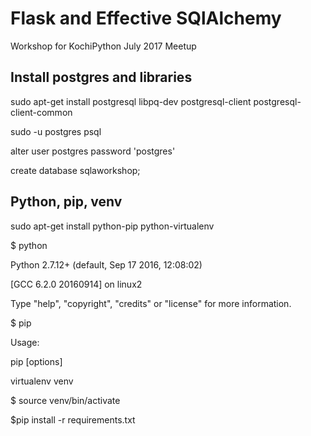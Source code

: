 # Flask and Effective SQlAlchemy

Workshop for KochiPython July 2017 Meetup

## Install postgres and libraries

sudo apt-get install postgresql libpq-dev postgresql-client postgresql-client-common


sudo -u postgres psql

alter user postgres password 'postgres'

create database sqlaworkshop;

## Python, pip, venv

sudo apt-get install python-pip python-virtualenv

$ python

Python 2.7.12+ (default, Sep 17 2016, 12:08:02)

[GCC 6.2.0 20160914] on linux2

Type "help", "copyright", "credits" or "license" for more information.

>>>

$ pip

Usage:

  pip <command> [options]


virtualenv venv


$ source venv/bin/activate


$pip install -r requirements.txt
